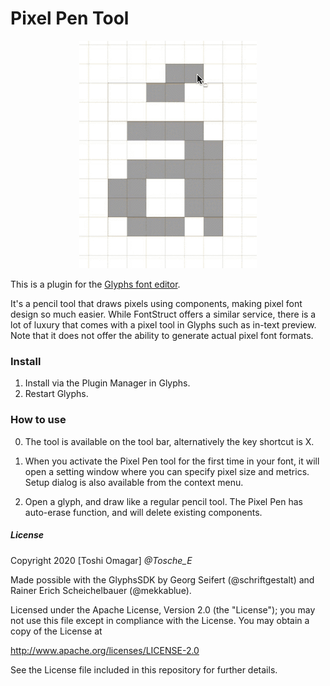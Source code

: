 # Pixel Pen Tool

<p align="center">

<img src="https://raw.githubusercontent.com/Tosche/PixelPenTool/master/Images/PixelPenTool.gif" alt="Pixel Pen">

</p>

This is a plugin for the [Glyphs font editor](http://glyphsapp.com/).

It's a pencil tool that draws pixels using components, making pixel font design so much easier. While FontStruct offers a similar service, there is a lot of luxury that comes with a pixel tool in Glyphs such as in-text preview. Note that it does not offer the ability to generate actual pixel font formats.

### Install

1. Install via the Plugin Manager in Glyphs.
2. Restart Glyphs.

### How to use

0. The tool is available on the tool bar, alternatively the key shortcut is X.

1. When you activate the Pixel Pen tool for the first time in your font, it will open a setting window where you can specify pixel size and metrics. Setup dialog is also available from the context menu.

2. Open a glyph, and draw like a regular pencil tool. The Pixel Pen has auto-erase function, and will delete existing components.


##### License

Copyright 2020 [Toshi Omagar] *@Tosche_E*

Made possible with the GlyphsSDK by Georg Seifert (@schriftgestalt) and Rainer Erich Scheichelbauer (@mekkablue).

Licensed under the Apache License, Version 2.0 (the "License");
you may not use this file except in compliance with the License.
You may obtain a copy of the License at

http://www.apache.org/licenses/LICENSE-2.0

See the License file included in this repository for further details.